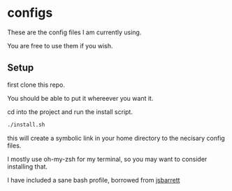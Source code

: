 # configs

These are the config files I am currently using.

You are free to use them if you wish.

## Setup

first clone this repo.

You should be able to put it whereever you want it.

cd into the project and run the install script.
```bash
./install.sh
```

this will create a symbolic link in your home directory to the necisary config files.

I mostly use oh-my-zsh for my terminal, so you may want to consider installing that.

I have included a sane bash profile, borrowed from [jsbarrett](https://www.github.com/jsbarrett/vim-setup)
